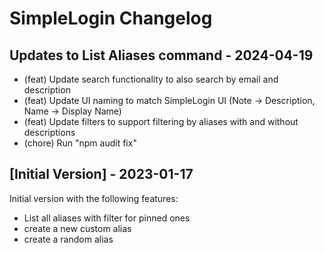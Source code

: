 # SimpleLogin Changelog

## Updates to List Aliases command - 2024-04-19
- (feat) Update search functionality to also search by email and description
- (feat) Update UI naming to match SimpleLogin UI (Note -> Description, Name -> Display Name)
- (feat) Update filters to support filtering by aliases with and without descriptions
- (chore) Run "npm audit fix"

## [Initial Version] - 2023-01-17
Initial version with the following features:

- List all aliases with filter for pinned ones
- create a new custom alias
- create a random alias
